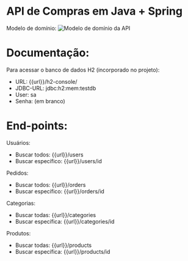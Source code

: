 # API de Compras em Java + Spring

Modelo de domínio:
![Modelo de domínio da API](https://github.com/viniciusfinger/temp-api-spring/blob/master/imagens/modelo_dominio.PNG "Modelo de domínio da API")


# Documentação:

 Para acessar o banco de dados H2 (incorporado no projeto):
  * URL: {{url}}/h2-console/
  * JDBC-URL: jdbc:h2:mem:testdb
  * User: sa
  * Senha: (em branco)
 
 
 # End-points:
 Usuários:
 - Buscar todos:   {{url}}/users
 - Buscar específico:  {{url}}/users/id
  
 Pedidos:
 - Buscar todos:   {{url}}/orders
 - Buscar específico:  {{url}}/orders/id
   
 Categorias:
 - Buscar todas:   {{url}}/categories
 - Buscar específica:  {{url}}/categories/id
 
  Produtos:
 - Buscar todas:   {{url}}/products
 - Buscar específica:  {{url}}/products/id
